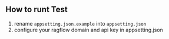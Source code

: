 ## How to runt Test


1. rename `appsetting.json.example` into `appsetting.json`
2. configure your ragflow domain and api key in appsetting.json
